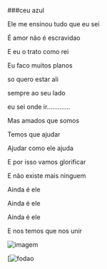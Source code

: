 ###ceu azul


Ele me ensinou tudo que eu sei

É amor não é escravidao

E eu o trato como rei

Eu faco muitos planos

so quero estar ali

sempre ao seu lado

 eu sei onde ir.............

 Mas amados que somos

 Temos que ajudar
 
 Ajudar como ele ajuda

 E por isso vamos glorificar

 E não existe mais ninguem

 Ainda é ele

 Ainda é ele

 Ainda é ele

 E nos temos que nos unir
 
 


![imagem](https://s2.glbimg.com/e5gJ3_BgUen-w6BG4hRvVBkVdIA=/s.glbimg.com/jo/g1/f/original/2016/02/08/gif-vila-isabel-tici.gif)




[![fodao](https://www.youtube.com/watch?v=bMR9qjF1J6I&pp=ygUMYXJpIGNldSBhenVs)
